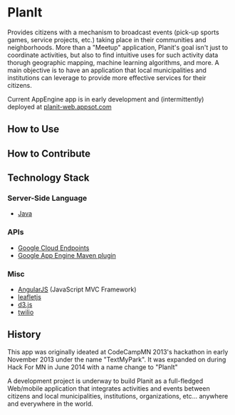 PlanIt
==========
Provides citizens with a mechanism to broadcast events (pick-up sports games, service projects, etc.) taking place in their communities and neighborhoods. More than a "Meetup" application, Planit's goal isn't just to coordinate activities, but also to find intuitive uses for such activity data thorugh geographic mapping, machine learning algorithms, and more. A main objective is to have an application that local municipalities and institutions can leverage to provide more effective services for their citizens.

Current AppEngine app is in early development and (intermittently) deployed at [planit-web.appsot.com](https://planit-web.appspot.com)


How to Use
----------

How to Contribute
-----------------

Technology Stack
----------------

### Server-Side Language
- [Java][1]

### APIs
- [Google Cloud Endpoints][2]
- [Google App Engine Maven plugin][3]

### Misc

- [AngularJS][4] (JavaScript MVC Framework)
- [leafletjs][5]
- [d3.js][6]
- [twilio][7]


History
-------
This app was originally ideated at CodeCampMN 2013's hackathon in early November 2013 under the name "TextMyPark".  It was expanded on during Hack For MN in June 2014 with a name change to "PlanIt" 

A development project is underway to build Planit as a full-fledged Web/mobile application that integrates activities and events between citizens and local municipalities, institutions, organizations, etc... anywhere and everywhere in the world.

[1]: http://java.com/en/
[2]: https://developers.google.com/appengine/docs/java/endpoints/
[3]: https://developers.google.com/appengine/docs/java/tools/maven
[4]: http://leafletjs.com/
[5]: https://angularjs.org/
[6]: https://d3js.org/
[7]: https://www.twilio.com/
